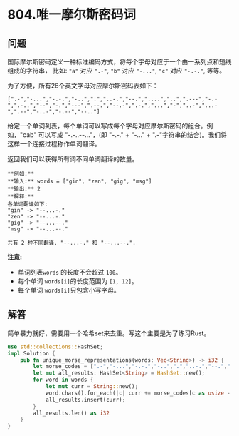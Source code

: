 # 804.唯一摩尔斯密码词

## 问题

国际摩尔斯密码定义一种标准编码方式，将每个字母对应于一个由一系列点和短线组成的字符串， 比如: `"a"` 对应 `".-"`, `"b"` 对应 `"-..."`, `"c"` 对应 `"-.-."`, 等等。

为了方便，所有26个英文字母对应摩尔斯密码表如下：

```
[".-","-...","-.-.","-..",".","..-.","--.","....","..",".---","-.-",".-..","--","-.","---",".--.","--.-",".-.","...","-","..-","...-",".--","-..-","-.--","--.."]
```

给定一个单词列表，每个单词可以写成每个字母对应摩尔斯密码的组合。例如，"cab" 可以写成 "-.-..--..."，(即 "-.-." + "-..." + ".-"字符串的结合)。我们将这样一个连接过程称作单词翻译。

返回我们可以获得所有词不同单词翻译的数量。

```
**例如:**
**输入:** words = ["gin", "zen", "gig", "msg"]
**输出:** 2
**解释:**
各单词翻译如下:
"gin" -> "--...-."
"zen" -> "--...-."
"gig" -> "--...--."
"msg" -> "--...--."

共有 2 种不同翻译, "--...-." 和 "--...--.".

```

**注意:**

* 单词列表`words` 的长度不会超过 `100`。
* 每个单词 `words[i]`的长度范围为 `[1, 12]`。
* 每个单词 `words[i]`只包含小写字母。



## 解答
简单暴力就好，需要用一个哈希set来去重。写这个主要是为了练习Rust。
```rust
use std::collections::HashSet;
impl Solution {
    pub fn unique_morse_representations(words: Vec<String>) -> i32 {
        let morse_codes = [".-","-...","-.-.","-..",".","..-.","--.","....","..",".---","-.-",".-..","--","-.","---",".--.","--.-",".-.","...","-","..-","...-",".--","-..-","-.--","--.."];
        let mut all_results: HashSet<String> = HashSet::new();
        for word in words {
            let mut curr = String::new();
            word.chars().for_each(|c| curr += morse_codes[c as usize - 'a' as usize]);
            all_results.insert(curr);
        }
        all_results.len() as i32
    }
}
```